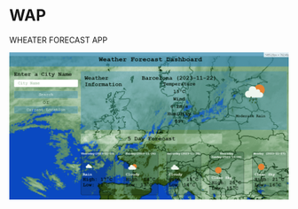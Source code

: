 # WAP
WHEATER FORECAST APP


![Captura screenshot weather app](https://github.com/Twinkym/WAP/blob/main/IMG/CAPTURA_FRONT_END_WAP.png)
